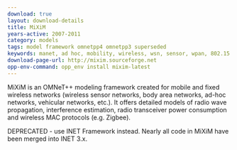 ```yaml
---
download: true
layout: download-details
title: MiXiM
years-active: 2007-2011
category: models
tags: model framework omnetpp4 omnetpp3 superseded
keywords: manet, ad hoc, mobility, wireless, wsn, sensor, wpan, 802.15.4, power
download-page-url: http://mixim.sourceforge.net
opp-env-command: opp_env install mixim-latest
---
```


MiXiM is an OMNeT++ modeling framework created for mobile and fixed wireless
networks (wireless sensor networks, body area networks, ad-hoc networks,
vehicular networks, etc.). It offers detailed models of radio wave propagation,
interference estimation, radio transceiver power consumption and wireless MAC
protocols (e.g. Zigbee).

DEPRECATED - use INET Framework instead. Nearly all code in MiXiM have been
merged into INET 3.x.
